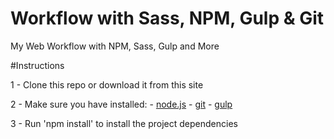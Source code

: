 # Workflow with Sass, NPM, Gulp & Git
My Web Workflow with NPM, Sass, Gulp and More

#Instructions

1 - Clone this repo or download it from this site

2 - Make sure you have installed:
    - [node.js](http://nodejs.org/)
    - [git](http://git-scm.com/)
    - [gulp](http://gulpjs.com/)
    
3 - Run 'npm install' to install the project dependencies
